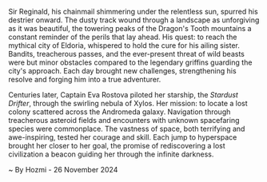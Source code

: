 
Sir Reginald, his chainmail shimmering under the relentless sun, spurred his destrier onward.  The dusty track wound through a landscape as unforgiving as it was beautiful, the towering peaks of the Dragon's Tooth mountains a constant reminder of the perils that lay ahead.  His quest: to reach the mythical city of Eldoria, whispered to hold the cure for his ailing sister.  Bandits, treacherous passes, and the ever-present threat of wild beasts were but minor obstacles compared to the legendary griffins guarding the city's approach.  Each day brought new challenges, strengthening his resolve and forging him into a true adventurer.

Centuries later, Captain Eva Rostova piloted her starship, the *Stardust Drifter*, through the swirling nebula of Xylos.  Her mission: to locate a lost colony scattered across the Andromeda galaxy.  Navigation through treacherous asteroid fields and encounters with unknown spacefaring species were commonplace.  The vastness of space, both terrifying and awe-inspiring, tested her courage and skill.  Each jump to hyperspace brought her closer to her goal, the promise of rediscovering a lost civilization a beacon guiding her through the infinite darkness.

~ By Hozmi - 26 November 2024
